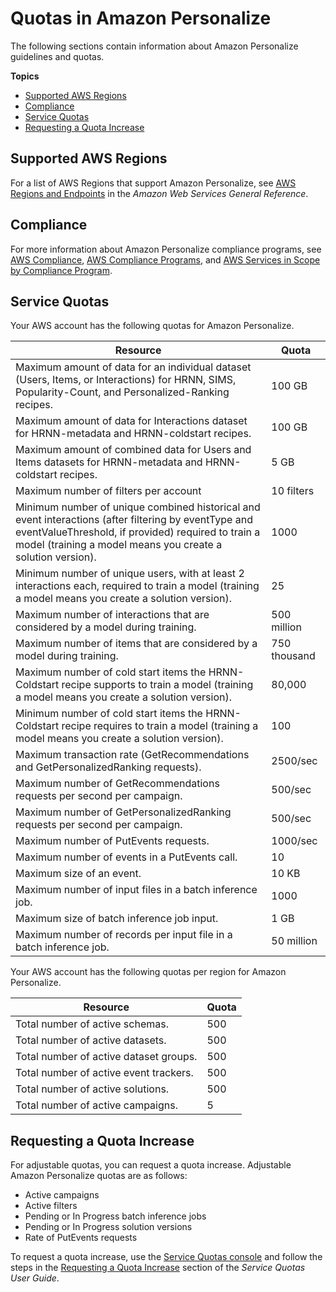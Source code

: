 # Quotas in Amazon Personalize<a name="limits"></a>

The following sections contain information about Amazon Personalize guidelines and quotas\.

**Topics**
+ [Supported AWS Regions](#regions)
+ [Compliance](#ompliance)
+ [Service Quotas](#limits-table)
+ [Requesting a Quota Increase](#requesting-limit-increase)

## Supported AWS Regions<a name="regions"></a>

For a list of AWS Regions that support Amazon Personalize, see [AWS Regions and Endpoints](https://docs.aws.amazon.com/general/latest/gr/personalize.html) in the *Amazon Web Services General Reference*\.

## Compliance<a name="ompliance"></a>

For more information about Amazon Personalize compliance programs, see [AWS Compliance](https://aws.amazon.com/compliance/), [AWS Compliance Programs](https://aws.amazon.com/compliance/programs/), and [AWS Services in Scope by Compliance Program](https://aws.amazon.com/compliance/services-in-scope)\.

## Service Quotas<a name="limits-table"></a>

Your AWS account has the following quotas for Amazon Personalize\.


| Resource | Quota | 
| --- | --- | 
| Maximum amount of data for an individual dataset \(Users, Items, or Interactions\) for HRNN, SIMS, Popularity\-Count, and Personalized\-Ranking recipes\. | 100 GB | 
| Maximum amount of data for Interactions dataset for HRNN\-metadata and HRNN\-coldstart recipes\. | 100 GB | 
| Maximum amount of combined data for Users and Items datasets for HRNN\-metadata and HRNN\-coldstart recipes\. | 5 GB | 
| Maximum number of filters per account | 10 filters | 
| Minimum number of unique combined historical and event interactions \(after filtering by eventType and eventValueThreshold, if provided\) required to train a model \(training a model means you create a solution version\)\. | 1000 | 
| Minimum number of unique users, with at least 2 interactions each, required to train a model \(training a model means you create a solution version\)\. | 25 | 
| Maximum number of interactions that are considered by a model during training\. | 500 million | 
| Maximum number of items that are considered by a model during training\. | 750 thousand | 
| Maximum number of cold start items the HRNN\-Coldstart recipe supports to train a model \(training a model means you create a solution version\)\. | 80,000 | 
| Minimum number of cold start items the HRNN\-Coldstart recipe requires to train a model \(training a model means you create a solution version\)\. | 100 | 
| Maximum transaction rate \(GetRecommendations and GetPersonalizedRanking requests\)\. | 2500/sec | 
| Maximum number of GetRecommendations requests per second per campaign\. | 500/sec | 
| Maximum number of GetPersonalizedRanking requests per second per campaign\. | 500/sec | 
| Maximum number of PutEvents requests\. | 1000/sec | 
| Maximum number of events in a PutEvents call\. | 10 | 
| Maximum size of an event\. | 10 KB | 
| Maximum number of input files in a batch inference job\. | 1000 | 
| Maximum size of batch inference job input\. | 1 GB | 
| Maximum number of records per input file in a batch inference job\. | 50 million | 

Your AWS account has the following quotas per region for Amazon Personalize\.


| Resource | Quota | 
| --- | --- | 
| Total number of active schemas\. | 500 | 
| Total number of active datasets\. | 500 | 
| Total number of active dataset groups\. | 500 | 
| Total number of active event trackers\. | 500 | 
| Total number of active solutions\. | 500 | 
| Total number of active campaigns\. | 5 | 

## Requesting a Quota Increase<a name="requesting-limit-increase"></a>

 For adjustable quotas, you can request a quota increase\. Adjustable Amazon Personalize quotas are as follows: 
+  Active campaigns 
+  Active filters 
+  Pending or In Progress batch inference jobs 
+  Pending or In Progress solution versions 
+  Rate of PutEvents requests 

 To request a quota increase, use the [Service Quotas console](https://console.aws.amazon.com/servicequotas/) and follow the steps in the [Requesting a Quota Increase](https://docs.aws.amazon.com/servicequotas/latest/userguide/request-quota-increase.html) section of the *Service Quotas User Guide*\. 